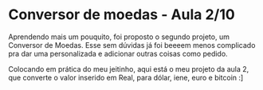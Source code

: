 # Conversor de moedas - Aula 2/10

Aprendendo mais um pouquito, foi proposto o segundo projeto, um Conversor de Moedas. Esse sem dúvidas já foi beeeem menos complicado pra dar uma personalizada e adicionar outras coisas como pedido.

Colocando em prática do meu jeitinho, aqui está o meu projeto da aula 2, que converte o valor inserido em Real, para dólar, iene, euro e bitcoin :]


